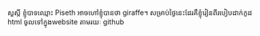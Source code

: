 សួស្តី ខ្ញុំបាទឈ្មោះ Piseth អាចហៅខ្ញុំបានថា giraffe។ សម្រាប់ថ្ងៃនេះដែរគឺខ្ញុំរៀនពីរបៀបដាក់កូដ html ចូលទៅក្នុងwebsite តាមរយៈ github
